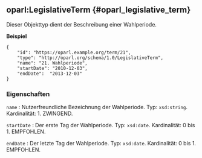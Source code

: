 oparl:LegislativeTerm {#oparl_legislative_term}
---------------------

Dieser Objekttyp dient der Beschreibung einer Wahlperiode.

**Beispiel**

~~~~~  {#legislative_term_ex1 .json}
{
    "id": "https://oparl.example.org/term/21",
    "type": "http://oparl.org/schema/1.0/LegislativeTerm",
    "name": "21. Wahlperiode",
    "startDate": "2010-12-03",
    "endDate":  "2013-12-03"
}
~~~~~

### Eigenschaften

`name`
:   Nutzerfreundliche Bezeichnung der Wahlperiode.
    Typ: `xsd:string`.
    Kardinalität: 1.
    ZWINGEND.

`startDate`
:   Der erste Tag der Wahlperiode.
    Typ: `xsd:date`.
    Kardinalität: 0 bis 1.
    EMPFOHLEN.

`endDate`
:   Der letzte Tag der Wahlperiode.
    Typ: `xsd:date`.
    Kardinalität: 0 bis 1.
    EMPFOHLEN.

